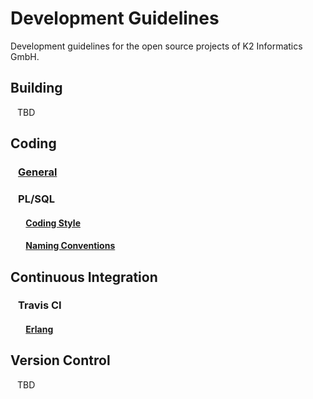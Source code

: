 # Development Guidelines
Development guidelines for the open source projects of K2 Informatics GmbH.


## Building <a name="building"></a>

&ensp; TBD

[//]: # (### &ensp; rebar3 <a name="building_rebar3"></a>)

## Coding <a name="coding"></a>

### &ensp; [General](doc/coding/general/general.md) <a name="coding_general"></a>

[//]: # (### &ensp; Erlang <a name="coding_erlang"></a>)

### &ensp; PL/SQL <a name="coding_pl_sql"></a>

#### &ensp;&ensp;&ensp; [Coding Style](doc/coding/pl_sql/coding_style.md) <a name="coding_pl_sql_coding_style"></a>

#### &ensp;&ensp;&ensp; [Naming Conventions](doc/coding/pl_sql/naming_conventions.md) <a name="coding_pl_sql_naming_conventions"></a>

## Continuous Integration <a name="continuous_integration"></a>

### &ensp; Travis CI <a name="continuous_integration_travis_ci"></a>

#### &ensp;&ensp;&ensp; [Erlang](doc/continuous_integration/travis_ci/erlang.md) <a name="continuous_integration_travis_ci_erlang"></a> 

## Version Control <a name="version_control"></a>

&ensp; TBD

[//]: # (### &ensp; Git <a name="version_control_git"></a>)
 
[//]: # (### &ensp; GitHub <a name="version_control_github"></a>)
